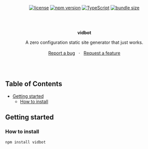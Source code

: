 <div align="center">

[![license](https://img.shields.io/npm/l/vidbot.svg)](https://github.com/mzpkdev/vidbot/blob/master/LICENSE)
[![npm version](https://img.shields.io/npm/v/vidbot.svg)](https://www.npmjs.com/package/vidbot)
[![TypeScript](https://img.shields.io/badge/TypeScript-Ready-blue.svg)](https://www.typescriptlang.org/)
[![bundle size](https://img.shields.io/bundlephobia/min/vidbot)](https://bundlephobia.com/result?p=vidbot)

</div>
<br>
<br>

<p align="center">
  <strong>vidbot</strong>
  <p align="center">
    A zero configuration static site generator that just works.
    <br />
    <br />
    <a href="https://github.com/mzpkdev/vidbot/issues">Report a bug</a>
    &nbsp;&nbsp;·&nbsp;&nbsp;
    <a href="https://github.com/mzpkdev/vidbot/issues">Request a feature</a>
  </p>
<br />
<br />

Table of Contents
------------------

* [Getting started](#getting-started)
    * [How to install](#how-to-install)

Getting started
----------------

### How to install

```shell
npm install vidbot
```
